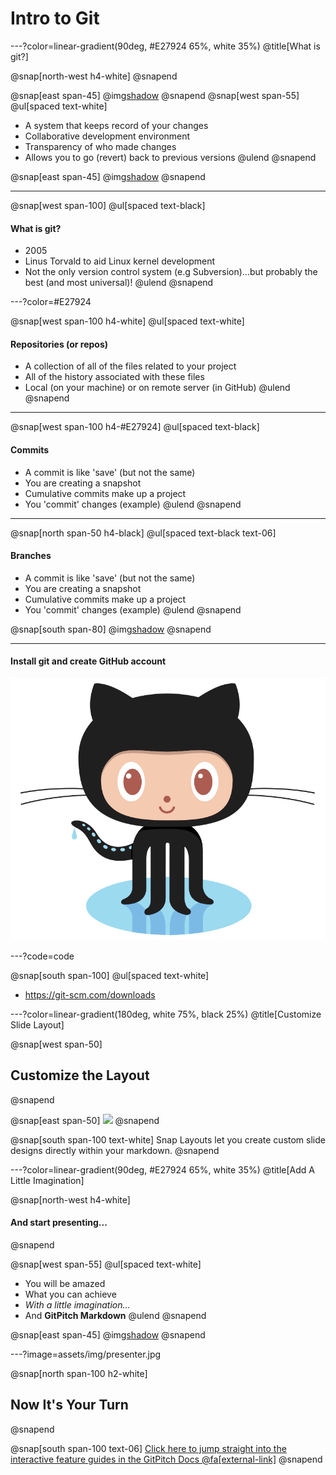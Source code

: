 # Intro to Git

---?color=linear-gradient(90deg, #E27924 65%, white 35%)
@title[What is git?]

@snap[north-west h4-white]
@snapend

@snap[east span-45]
@img[shadow](assets/img/conference.png)
@snapend
@snap[west span-55]
@ul[spaced text-white]
- A system that keeps record of your changes
- Collaborative development environment
- Transparency of who made changes
- Allows you to go (revert) back to previous versions
@ulend
@snapend

@snap[east span-45]
@img[shadow](assets/img/conference.png)
@snapend

---

@snap[west span-100]
@ul[spaced text-black]
#### What is git?
- 2005
- Linus Torvald to aid Linux kernel development
- Not the only version control system (e.g Subversion)...but probably the best (and most universal)!
@ulend
@snapend

---?color=#E27924 

@snap[west span-100 h4-white]
@ul[spaced text-white]
#### Repositories (or repos)
- A collection of all of the files related to your project
- All of the history associated with these files
- Local (on your machine) or on remote server (in GitHub)
@ulend
@snapend

--- 

@snap[west span-100 h4-#E27924]
@ul[spaced text-black]
#### Commits
- A commit is like 'save' (but not the same)
- You are creating a snapshot
- Cumulative commits make up a project
- You 'commit' changes (example)
@ulend
@snapend

---

@snap[north span-50 h4-black]
@ul[spaced text-black text-06]
#### Branches
- A commit is like 'save' (but not the same)
- You are creating a snapshot
- Cumulative commits make up a project
- You 'commit' changes (example)
@ulend
@snapend

@snap[south span-80]
@img[shadow](assets/img/using_branches_001.png)
@snapend

---

#### Install git and create GitHub account

![](assets/img/Octocat.png)

---?code=code

@snap[south span-100]
@ul[spaced text-white] 
- https://git-scm.com/downloads

---?color=linear-gradient(180deg, white 75%, black 25%)
@title[Customize Slide Layout]

@snap[west span-50]
## Customize the Layout
@snapend

@snap[east span-50]
![](assets/img/presentation.png)
@snapend

@snap[south span-100 text-white]
Snap Layouts let you create custom slide designs directly within your markdown.
@snapend

---?color=linear-gradient(90deg, #E27924 65%, white 35%)
@title[Add A Little Imagination]

@snap[north-west h4-white]
#### And start presenting...
@snapend

@snap[west span-55]
@ul[spaced text-white]
- You will be amazed
- What you can achieve
- *With a little imagination...*
- And **GitPitch Markdown**
@ulend
@snapend

@snap[east span-45]
@img[shadow](assets/img/conference.png)
@snapend

---?image=assets/img/presenter.jpg

@snap[north span-100 h2-white]
## Now It's Your Turn
@snapend

@snap[south span-100 text-06]
[Click here to jump straight into the interactive feature guides in the GitPitch Docs @fa[external-link]](https://gitpitch.com/docs/getting-started/tutorial/)
@snapend
